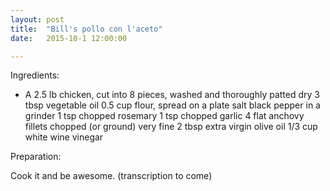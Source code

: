 ```yaml
---
layout: post
title:  "Bill's pollo con l'aceto"
date:   2015-10-1 12:00:00

---
```


Ingredients:

* A 2.5 lb chicken, cut into 8 pieces, washed and thoroughly patted dry
3 tbsp vegetable oil
0.5 cup flour, spread on a plate
salt
black pepper in a grinder
1 tsp chopped rosemary
1 tsp chopped garlic
4 flat anchovy fillets chopped (or ground) very fine
2 tbsp extra virgin olive oil
1/3 cup white wine vinegar

Preparation:

Cook it and be awesome. (transcription to come)